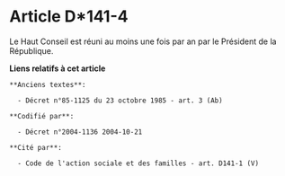 # Article D*141-4

Le Haut Conseil est réuni au moins une fois par an par le Président de la République.

**Liens relatifs à cet article**

	**Anciens textes**:

	  - Décret n°85-1125 du 23 octobre 1985 - art. 3 (Ab)

	**Codifié par**:

	  - Décret n°2004-1136 2004-10-21

	**Cité par**:

	  - Code de l'action sociale et des familles - art. D141-1 (V)
